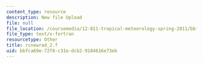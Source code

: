 ```yaml
---
content_type: resource
description: New file Upload
file: null
file_location: /coursemedia/12-811-tropical-meteorology-spring-2011/bbfca69e72f8c31edcb29184616e73eb_rcnewrad_2.f
file_type: text/x-fortran
resourcetype: Other
title: rcnewrad_2.f
uid: bbfca69e-72f8-c31e-dcb2-9184616e73eb
---
```


